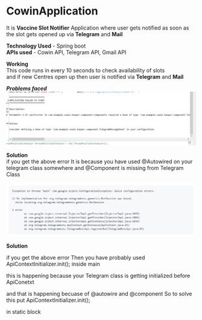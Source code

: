 # CowinApplication

It is **Vaccine Slot Notifier** Application where user gets notified as soon as the slot gets opened up via **Telegram** and **Mail**

**Technology Used** - Spring boot \
**APIs used** - Cowin API, Telegram API, Gmail API

**Working** \
This code runs in every 10 seconds to check availability of slots  \
and if new Centres open up then user is notified via **Telegram** and **Mail**

***Problems faced*** \
![hhhhh](/screenshots/Screenshot%202021-06-05%20185155.png) 

**Solution** \
if you get the above error
It is because you have used 
@Autowired on your telegram class somewhere
and @Component is missing from Telegram Class

![hhhhh](/screenshots/Screenshot%202021-06-05%20191151.png) 

**Solution**

if you get the above error 
Then you have probably used 
ApiContextInitializer.init();
inside main  

this is happening because your Telegram class is getting initialized before ApiConetxt 

and that is happening becuase of @autowire and @component 
So to solve this 
put ApiContextInitializer.init(); 

in static block
